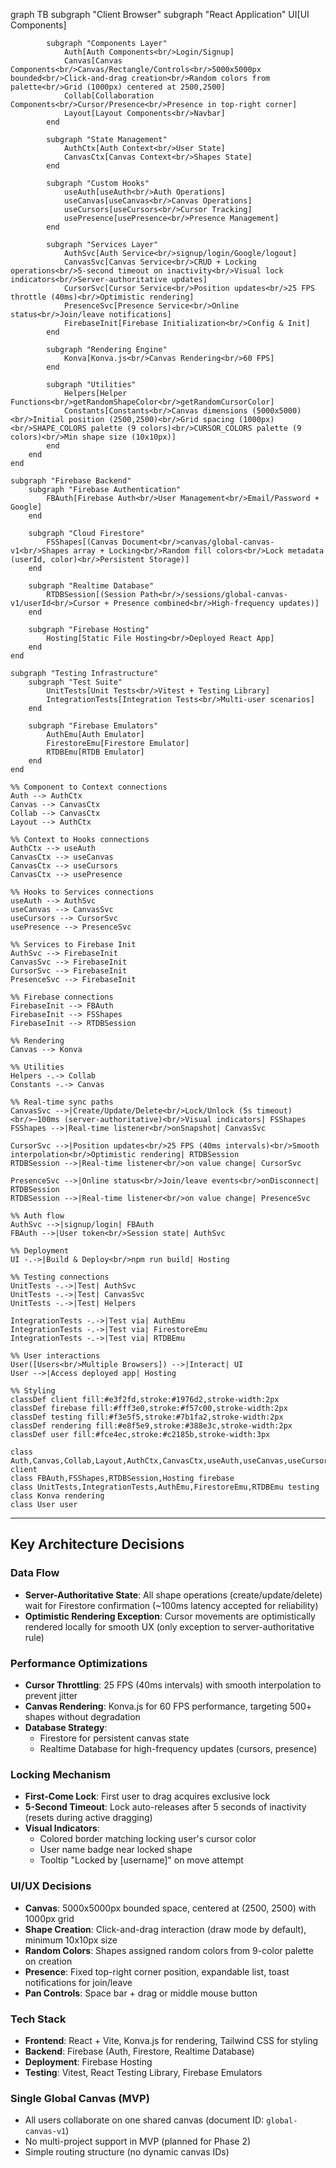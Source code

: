 graph TB
subgraph "Client Browser"
subgraph "React Application"
UI[UI Components]

            subgraph "Components Layer"
                Auth[Auth Components<br/>Login/Signup]
                Canvas[Canvas Components<br/>Canvas/Rectangle/Controls<br/>5000x5000px bounded<br/>Click-and-drag creation<br/>Random colors from palette<br/>Grid (1000px) centered at 2500,2500]
                Collab[Collaboration Components<br/>Cursor/Presence<br/>Presence in top-right corner]
                Layout[Layout Components<br/>Navbar]
            end

            subgraph "State Management"
                AuthCtx[Auth Context<br/>User State]
                CanvasCtx[Canvas Context<br/>Shapes State]
            end

            subgraph "Custom Hooks"
                useAuth[useAuth<br/>Auth Operations]
                useCanvas[useCanvas<br/>Canvas Operations]
                useCursors[useCursors<br/>Cursor Tracking]
                usePresence[usePresence<br/>Presence Management]
            end

            subgraph "Services Layer"
                AuthSvc[Auth Service<br/>signup/login/Google/logout]
                CanvasSvc[Canvas Service<br/>CRUD + Locking operations<br/>5-second timeout on inactivity<br/>Visual lock indicators<br/>Server-authoritative updates]
                CursorSvc[Cursor Service<br/>Position updates<br/>25 FPS throttle (40ms)<br/>Optimistic rendering]
                PresenceSvc[Presence Service<br/>Online status<br/>Join/leave notifications]
                FirebaseInit[Firebase Initialization<br/>Config & Init]
            end

            subgraph "Rendering Engine"
                Konva[Konva.js<br/>Canvas Rendering<br/>60 FPS]
            end

            subgraph "Utilities"
                Helpers[Helper Functions<br/>getRandomShapeColor<br/>getRandomCursorColor]
                Constants[Constants<br/>Canvas dimensions (5000x5000)<br/>Initial position (2500,2500)<br/>Grid spacing (1000px)<br/>SHAPE_COLORS palette (9 colors)<br/>CURSOR_COLORS palette (9 colors)<br/>Min shape size (10x10px)]
            end
        end
    end

    subgraph "Firebase Backend"
        subgraph "Firebase Authentication"
            FBAuth[Firebase Auth<br/>User Management<br/>Email/Password + Google]
        end

        subgraph "Cloud Firestore"
            FSShapes[(Canvas Document<br/>canvas/global-canvas-v1<br/>Shapes array + Locking<br/>Random fill colors<br/>Lock metadata (userId, color)<br/>Persistent Storage)]
        end

        subgraph "Realtime Database"
            RTDBSession[(Session Path<br/>/sessions/global-canvas-v1/userId<br/>Cursor + Presence combined<br/>High-frequency updates)]
        end

        subgraph "Firebase Hosting"
            Hosting[Static File Hosting<br/>Deployed React App]
        end
    end

    subgraph "Testing Infrastructure"
        subgraph "Test Suite"
            UnitTests[Unit Tests<br/>Vitest + Testing Library]
            IntegrationTests[Integration Tests<br/>Multi-user scenarios]
        end

        subgraph "Firebase Emulators"
            AuthEmu[Auth Emulator]
            FirestoreEmu[Firestore Emulator]
            RTDBEmu[RTDB Emulator]
        end
    end

    %% Component to Context connections
    Auth --> AuthCtx
    Canvas --> CanvasCtx
    Collab --> CanvasCtx
    Layout --> AuthCtx

    %% Context to Hooks connections
    AuthCtx --> useAuth
    CanvasCtx --> useCanvas
    CanvasCtx --> useCursors
    CanvasCtx --> usePresence

    %% Hooks to Services connections
    useAuth --> AuthSvc
    useCanvas --> CanvasSvc
    useCursors --> CursorSvc
    usePresence --> PresenceSvc

    %% Services to Firebase Init
    AuthSvc --> FirebaseInit
    CanvasSvc --> FirebaseInit
    CursorSvc --> FirebaseInit
    PresenceSvc --> FirebaseInit

    %% Firebase connections
    FirebaseInit --> FBAuth
    FirebaseInit --> FSShapes
    FirebaseInit --> RTDBSession

    %% Rendering
    Canvas --> Konva

    %% Utilities
    Helpers -.-> Collab
    Constants -.-> Canvas

    %% Real-time sync paths
    CanvasSvc -->|Create/Update/Delete<br/>Lock/Unlock (5s timeout)<br/>~100ms (server-authoritative)<br/>Visual indicators| FSShapes
    FSShapes -->|Real-time listener<br/>onSnapshot| CanvasSvc

    CursorSvc -->|Position updates<br/>25 FPS (40ms intervals)<br/>Smooth interpolation<br/>Optimistic rendering| RTDBSession
    RTDBSession -->|Real-time listener<br/>on value change| CursorSvc

    PresenceSvc -->|Online status<br/>Join/leave events<br/>onDisconnect| RTDBSession
    RTDBSession -->|Real-time listener<br/>on value change| PresenceSvc

    %% Auth flow
    AuthSvc -->|signup/login| FBAuth
    FBAuth -->|User token<br/>Session state| AuthSvc

    %% Deployment
    UI -.->|Build & Deploy<br/>npm run build| Hosting

    %% Testing connections
    UnitTests -.->|Test| AuthSvc
    UnitTests -.->|Test| CanvasSvc
    UnitTests -.->|Test| Helpers

    IntegrationTests -.->|Test via| AuthEmu
    IntegrationTests -.->|Test via| FirestoreEmu
    IntegrationTests -.->|Test via| RTDBEmu

    %% User interactions
    User([Users<br/>Multiple Browsers]) -->|Interact| UI
    User -->|Access deployed app| Hosting

    %% Styling
    classDef client fill:#e3f2fd,stroke:#1976d2,stroke-width:2px
    classDef firebase fill:#fff3e0,stroke:#f57c00,stroke-width:2px
    classDef testing fill:#f3e5f5,stroke:#7b1fa2,stroke-width:2px
    classDef rendering fill:#e8f5e9,stroke:#388e3c,stroke-width:2px
    classDef user fill:#fce4ec,stroke:#c2185b,stroke-width:3px

    class Auth,Canvas,Collab,Layout,AuthCtx,CanvasCtx,useAuth,useCanvas,useCursors,usePresence,AuthSvc,CanvasSvc,CursorSvc,PresenceSvc,FirebaseInit,Helpers,Constants client
    class FBAuth,FSShapes,RTDBSession,Hosting firebase
    class UnitTests,IntegrationTests,AuthEmu,FirestoreEmu,RTDBEmu testing
    class Konva rendering
    class User user

---

## Key Architecture Decisions

### Data Flow
- **Server-Authoritative State**: All shape operations (create/update/delete) wait for Firestore confirmation (~100ms latency accepted for reliability)
- **Optimistic Rendering Exception**: Cursor movements are optimistically rendered locally for smooth UX (only exception to server-authoritative rule)

### Performance Optimizations
- **Cursor Throttling**: 25 FPS (40ms intervals) with smooth interpolation to prevent jitter
- **Canvas Rendering**: Konva.js for 60 FPS performance, targeting 500+ shapes without degradation
- **Database Strategy**: 
  - Firestore for persistent canvas state
  - Realtime Database for high-frequency updates (cursors, presence)

### Locking Mechanism
- **First-Come Lock**: First user to drag acquires exclusive lock
- **5-Second Timeout**: Lock auto-releases after 5 seconds of inactivity (resets during active dragging)
- **Visual Indicators**: 
  - Colored border matching locking user's cursor color
  - User name badge near locked shape
  - Tooltip "Locked by [username]" on move attempt

### UI/UX Decisions
- **Canvas**: 5000x5000px bounded space, centered at (2500, 2500) with 1000px grid
- **Shape Creation**: Click-and-drag interaction (draw mode by default), minimum 10x10px size
- **Random Colors**: Shapes assigned random colors from 9-color palette on creation
- **Presence**: Fixed top-right corner position, expandable list, toast notifications for join/leave
- **Pan Controls**: Space bar + drag or middle mouse button

### Tech Stack
- **Frontend**: React + Vite, Konva.js for rendering, Tailwind CSS for styling
- **Backend**: Firebase (Auth, Firestore, Realtime Database)
- **Deployment**: Firebase Hosting
- **Testing**: Vitest, React Testing Library, Firebase Emulators

### Single Global Canvas (MVP)
- All users collaborate on one shared canvas (document ID: `global-canvas-v1`)
- No multi-project support in MVP (planned for Phase 2)
- Simple routing structure (no dynamic canvas IDs)
